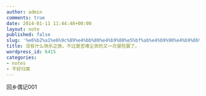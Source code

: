 ```yaml
---
author: admin
comments: true
date: 2014-01-11 11:44:48+00:00
layout: note
published: false
slug: '%e6%b2%a1%e6%9c%89%e4%bb%80%e4%b9%88%e5%bf%ab%e4%b9%90%e4%b9%8b%e6%97%85%ef%bc%8c%e4%b8%8d%e8%bf%87%e6%98%af%e8%8b%a6%e9%9a%be%e5%b0%98%e4%b8%96%e7%9a%84%e5%8f%88%e4%b8%80%e6%ac%a1%e5%86%92%e9%99%a9'
title: 没有什么快乐之旅，不过是苦难尘世的又一次冒险罢了。
wordpress_id: 6415
categories:
- notes
- 不好归类
---
```


回乡偶记001
